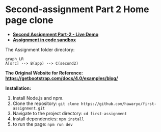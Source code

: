 # Second-assignment Part 2 Home page clone

- **[Second Assignment Part-2 - Live Demo](https://239e08ad.first-assignment.pages.dev/second2)**
- **[Assignment in code sandbox](https://codesandbox.io/p/devbox/assignment-1-j8w3d9)**

The Assignment folder directory:

```mermaid
graph LR
A[src] --> B(app) --> C(second2)

```

**The Original Website for Reference: https://getbootstrap.com/docs/4.0/examples/blog/**

**Installation:**

1. Install Node.js and npm.
2. Clone the repository: `git clone https://github.com/hawaryo/first-assignment.git`
3. Navigate to the project directory: `cd first-assignment`
4. Install dependencies: `npm install`
5. to run the page: `npm run dev`
